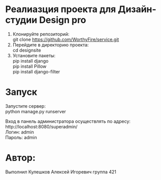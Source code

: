 # Реалиазция проекта для Дизайн-студии Design pro <br>
1. Клонируйте репозиторий: <br>
git clone https://github.com/WorthyFire/service.git <br>
2. Перейдите в директорию проекта: <br>
cd designsite <br>
3. Установите пакеты: <br>
   pip install django <br>
   pip install Pillow <br>
   pip install django-filter<br>
# Запуск <br>
Запустите сервер: <br>
python manage.py runserver <br>

Вход в панель администратора осуществлять по адресу: <br>
    http://localhost:8080/superadmin/ <br>
    Логин: admin <br>
    Пароль: admin

# Автор: <br>
Выполнил Кулешков Алексей Игоревич группа 421
